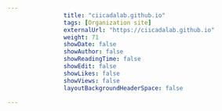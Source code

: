 ```yaml
---
                title: "ciicadalab.github.io"
                tags: [Organization site]
                externalUrl: "https://ciicadalab.github.io"
                weight: 71
                showDate: false
                showAuthor: false
                showReadingTime: false
                showEdit: false
                showLikes: false
                showViews: false
                layoutBackgroundHeaderSpace: false
                
---
```

